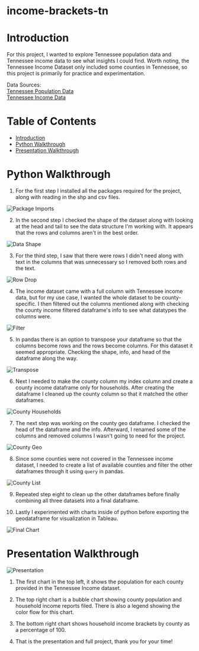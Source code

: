 # income-brackets-tn

# Introduction
For this project, I wanted to explore Tennessee population data and Tennessee income data to see what insights I could find. Worth noting, the Tennessee Income Dataset only included some counties in Tennessee, so this project is primarily for practice and experimentation.

Data Sources: <br/>[Tennessee Population Data](https://www.census.gov/data/tables/time-series/demo/popest/2010s-counties-total.html#par_textimage)<br/>
[Tennessee Income Data](https://data.census.gov/cedsci/table?q=income&g=0400000US47,47.050000&y=2019&tid=ACSST1Y2019.S1901&hidePreview=true&moe=false)

# Table of Contents
* [Introduction](#Introduction)
* [Python Walkthrough](#Python-Walkthrough)
* [Presentation Walkthrough](#Presentation-Walkthrough)

# Python Walkthrough

1. For the first step I installed all the packages required for the project, along with reading in the shp and csv files.

![Package Imports](./assets/package_imports.jpg)

2. In the second step I checked the shape of the dataset along with looking at the head and tail to see the data structure I'm working with. It appears that the rows and columns aren't in the best order.

![Data Shape](./assets/data_shape.jpg)

3. For the third step, I saw that there were rows I didn't need along with text in the columns that was unnecessary so I removed both rows and the text.

![Row Drop](./assets/row_drop.jpg)

4. The income dataset came with a full column with Tennessee income data, but for my use case, I wanted the whole dataset to be county-specific. I then filtered out the columns mentioned along with checking the county income filtered dataframe's info to see what datatypes the columns were.

![Filter](./assets/filter.jpg)

5. In pandas there is an option to transpose your dataframe so that the columns become rows and the rows become columns. For this dataset it seemed appropriate. Checking the shape, info, and head of the dataframe along the way.

![Transpose](./assets/transpose.jpg)

6. Next I needed to make the county column my index column and create a county income dataframe only for households. After creating the dataframe I cleaned up the county column so that it matched the other dataframes.

![County Households](./assets/county_households.jpg)

7. The next step was working on the county geo dataframe. I checked the head of the dataframe and the info. Afterward, I renamed some of the columns and removed columns I wasn't going to need for the project.

![County Geo](./assets/county_geo.jpg)

8. Since some counties were not covered in the Tennessee income dataset, I needed to create a list of available counties and filter the other dataframes through it using `query` in pandas.

![County List](./assets/county_list.jpg)

9. Repeated step eight to clean up the other dataframes before finally combining all three datasets into a final dataframe.



10. Lastly I experimented with charts inside of python before exporting the geodataframe for visualization in Tableau.

![Final Chart](./assets/final_chart.jpg)

# Presentation Walkthrough

![Presentation](./assets/presentation.jpg)

1. The first chart in the top left, it shows the population for each county provided in the Tennessee Income dataset.

2. The top right chart is a bubble chart showing county population and household income reports filed. There is also a legend showing the color flow for this chart.

3. The bottom right chart shows household income brackets by county as a percentage of 100.

4. That is the presentation and full project, thank you for your time!